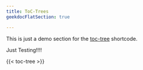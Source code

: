 ```yaml
---
title: ToC-Trees
geekdocFlatSection: true

---
```

This is just a demo section for the <!-- spellchecker-disable -->[toc-tree](/shortcodes/toc-tree/)<!-- spellchecker-enable --> shortcode.

Just Testing!!!!

<!-- spellchecker-disable -->

{{< toc-tree >}}

<!-- spellchecker-enable -->